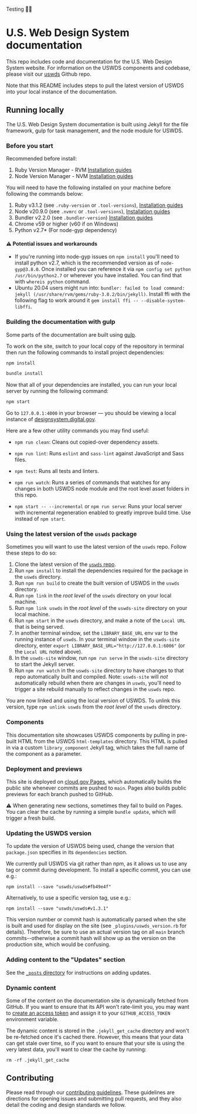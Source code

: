 Testing 🏄‍♂️

# U.S. Web Design System documentation

This repo includes code and documentation for the U.S. Web Design System website. For information on the USWDS components and codebase, please visit our [uswds](https://github.com/uswds/uswds) Github repo.

Note that this README includes steps to pull the latest version of USWDS into your local instance of the documentation.

## Running locally

The U.S. Web Design System documentation is built using Jekyll for the file framework, gulp for task management, and the node module for USWDS.

### Before you start

Recommended before install:

1. Ruby Version Manager - RVM [Installation guides](https://rvm.io/rvm/install)
1. Node Version Manager - NVM [Installation guides](https://github.com/nvm-sh/nvm#installing-and-updating)

You will need to have the following installed on your machine before following the commands below:

1. Ruby v3.1.2 (see `.ruby-version` or `.tool-versions`), [Installation guides](https://www.ruby-lang.org/en/documentation/installation/)
1. Node v20.9.0 (see `.nvmrc` or `.tool-versions`), [Installation guides](https://nodejs.org/en/download/)
1. Bundler v2.2.0 (see `.bundler-version`) [Installation guides](https://bundler.io/guides/using_bundler_in_applications.html#getting-started---installing-bundler-and-bundle-init)
1. Chrome v59 or higher (v60 if on Windows)
1. Python v2.7* (For node-gyp dependency)

#### ⚠️ Potential issues and workarounds
- If you're running into node-gyp issues on `npm install` you'll need to install python v2.7, which is the recommended version as of `node-gyp@3.8.0`. Once installed you can reference it via `npm config set python /usr/bin/python2.7` or wherever you have installed. You can find that with `whereis python` command.
- Ubuntu 20.04 users might run into: `bundler: failed to load command: jekyll (/usr/share/rvm/gems/ruby-3.0.2/bin/jekyll)`. Install ffi with the following flag to work around it `gem install ffi -- --disable-system-libffi`.


### Building the documentation with gulp

Some parts of the documentation are built using [gulp](http://gulpjs.com/).

To work on the site, switch to your local copy of the repository in terminal then run the following commands to install project dependencies:

```sh
npm install
```

```sh
bundle install
```

Now that all of your dependencies are installed, you can run your local server by running the following command:

```sh
npm start
```

Go to `127.0.0.1:4000` in your browser — you should be viewing a local instance of [designsystem.digital.gov](https://designsystem.digital.gov).

Here are a few other utility commands you may find useful:

- `npm run clean`: Cleans out copied-over dependency assets.

- `npm run lint`: Runs `eslint` and `sass-lint` against JavaScript and Sass files.

- `npm test`: Runs all tests and linters.

- `npm run watch`: Runs a series of commands that watches for any changes in both USWDS node module and the root level asset folders in this repo.

- `npm start -- --incremental` or `npm run serve`: Runs your local server with incremental regeneration enabled to greatly improve build time. Use instead of `npm start`.

### Using the latest version of the `uswds` package

Sometimes you will want to use the latest version of the `uswds` repo. Follow these steps to do so:

1. Clone the latest version of the [`uswds` repo](https://github.com/uswds/uswds/tree/develop).
1. Run `npm install` to install the dependencies required for the package in the `uswds` directory.
1. Run `npm run build` to create the built version of USWDS in the `uswds` directory.
1. Run `npm link` in the _root level_ of the `uswds` directory on your local machine.
1. Run `npm link uswds` in the _root level_ of the `uswds-site` directory on your local machine.
1. Run `npm start` in the `uswds` directory, and make a note of the `Local URL` that is being served.
2. In another terminal window, set the `LIBRARY_BASE_URL` env var to the running instance of `uswds`. In your terminal window in the `uswds-site` directory, enter `export LIBRARY_BASE_URL="http://127.0.0.1:6006"` (or the `Local URL` noted above).
3. In the `uswds-site` window, run `npm run serve` in the `uswds-site` directory to start the Jekyll server.
4. Run `npm run watch` in the `uswds-site` directory to have changes to that repo automatically built and compiled. Note: `uswds-site` will _not_ automatically rebuild when there are changes in `uswds`, you'll need to trigger a site rebuild manually to reflect changes in the `uswds` repo.

You are now linked and using the local version of USWDS. To unlink this version, type `npm unlink uswds` from the _root level_ of the `uswds` directory.

### Components

This documentation site showcases USWDS components by pulling in pre-built HTML from the USWDS `html-templates` directory. This HTML is pulled in via a custom `library_component` Jekyll tag, which takes the full name of the component as a parameter.

### Deployment and previews

This site is deployed on [cloud.gov Pages](https://cloud.gov/pages/), which automatically builds the public site whenever commits are pushed to `main`. Pages also builds public previews for each branch pushed to GitHub.

⚠️ When generating new sections, sometimes they fail to build on Pages. You can clear the cache by running a simple `bundle update`, which will trigger a fresh build.

### Updating the USWDS version

To update the version of USWDS being used, change the version that
`package.json` specifies in its `dependencies` section.

We currently pull USWDS via git rather than npm, as it allows us to
use any tag or commit during development. To install a specific commit,
you can use e.g.:

```
npm install --save "uswds/uswds#fb49e4f"
```

Alternatively, to use a specific version tag, use e.g.:

```
npm install --save "uswds/uswds#v1.3.1"
```

This version number or commit hash is automatically parsed when the site
is built and used for display on the site (see `_plugins/uswds_version.rb`
for details). Therefore, be sure to use an actual version tag on all
`main` branch commits--otherwise a commit hash will show up as the
version on the production site, which would be confusing.

### Adding content to the "Updates" section

See the [`_posts` directory](_posts/#readme) for instructions on adding updates.

### Dynamic content

Some of the content on the documentation site is dynamically fetched from
GitHub. If you want to ensure that its API won't rate-limit you, you
may want to
[create an access token](https://github.com/blog/1509-personal-api-tokens)
and assign it to your `GITHUB_ACCESS_TOKEN` environment variable.

The dynamic content is stored in the `.jekyll_get_cache` directory and
won't be re-fetched once it's cached there. However, this means that your
data can get stale over time, so if you want to ensure that your site
is using the very latest data, you'll want to clear the cache by running:

```
rm -rf .jekyll_get_cache
```

## Contributing

Please read through our [contributing guidelines](CONTRIBUTING.md). These guidelines are directions for opening issues and submitting pull requests, and they also detail the coding and design standards we follow.
